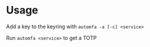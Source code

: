# Usage

Add a key to the keyring with `automfa -a [-c] <service>`

Run `automfa <service>` to get a TOTP

